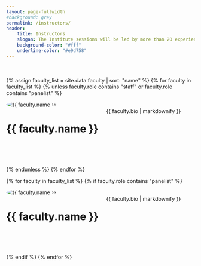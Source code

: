 ```yaml
---
layout: page-fullwidth
#background: grey
permalink: /instructors/
header:
    title: Instructors
    slogan: The Institute sessions will be led by more than 20 experienced academics and community partners, offering a breadth of complementary skill sets and areas of expertise that will provide participants rich opportunities for engagement
    background-color: "#fff"
    underline-color: "#e9d758"
---
```


<div class="faculty-list" style="margin: 3rem 0 0 0;">

{% assign faculty_list = site.data.faculty | sort: "name" %}
{% for faculty in faculty_list %}
  {% unless faculty.role contains "staff" or faculty.role contains "panelist" %}

<div class="row" style="margin-bottom: 4rem; align-items: center;">

<div class="medium-4 columns" style="padding-right: 50px;">
	<img src="../images/people/{{ faculty.img }}" alt="{{ faculty.name }}" style="max-width: 200px; border-radius: 50%;"/>
</div>

<div class="medium-8 columns">
	<h1 style="font-weight: bold;">{{ faculty.name }}</h1>
	{{ faculty.bio | markdownify }}	
</div>



</div>

{% endunless %}
{% endfor %} 


{% for faculty in faculty_list %}
  {% if faculty.role contains "panelist" %}

<div class="row" style="margin-bottom: 4rem; align-items: center;">

<div class="medium-4 columns" style="padding-right: 50px;">
  <img src="../images/people/{{ faculty.img }}" alt="{{ faculty.name }}" style="max-width: 200px; border-radius: 50%;"/>
</div>

<div class="medium-8 columns">
  <h1 style="font-weight: bold;">{{ faculty.name }}</h1>
  {{ faculty.bio | markdownify }} 
</div>



</div>

{% endif %}
{% endfor %} 
<div>